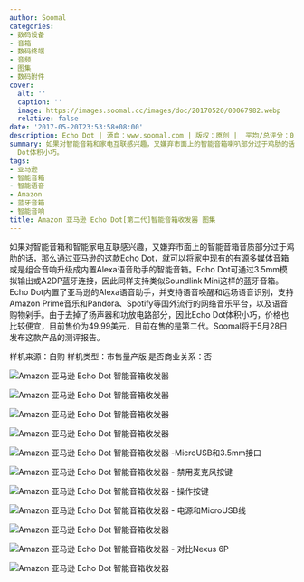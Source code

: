 ```yaml
---
author: Soomal
categories:
- 数码设备
- 音箱
- 数码终端
- 音频
- 图集
- 数码附件
cover:
  alt: ''
  caption: ''
  image: https://images.soomal.cc/images/doc/20170520/00067982.webp
  relative: false
date: '2017-05-20T23:53:58+08:00'
description: Echo Dot | 源自：www.soomal.com | 版权：原创 |  平均/总评分：05.50/11
summary: 如果对智能音箱和家电互联感兴趣，又嫌弃市面上的智能音箱喇叭部分过于鸡肋的话，那么通过亚马逊的这款Echo Dot，就可以将家中现有的有源多媒体音箱或是组合音响通过3.5mm模拟输出或A2DP蓝牙连接升级成内置Alexa语音助手的智能音箱，由于去掉了扬声器和功放电路部分，因此Echo
  Dot体积小巧。
tags:
- 亚马逊
- 智能音箱
- 智能语音
- Amazon
- 蓝牙音箱
- 智能音响
title: Amazon 亚马逊 Echo Dot[第二代]智能音箱收发器 图集
---
```


如果对智能音箱和智能家电互联感兴趣，又嫌弃市面上的智能音箱音质部分过于鸡肋的话，那么通过亚马逊的这款Echo Dot，就可以将家中现有的有源多媒体音箱或是组合音响升级成内置Alexa语音助手的智能音箱。Echo Dot可通过3.5mm模拟输出或A2DP蓝牙连接，因此同样支持类似Soundlink Mini这样的蓝牙音箱。Echo Dot内置了亚马逊的Alexa语音助手，并支持语音唤醒和远场语音识别，支持Amazon Prime音乐和Pandora、Spotify等国外流行的网络音乐平台，以及语音购物剁手。由于去掉了扬声器和功放电路部分，因此Echo Dot体积小巧，价格也比较便宜，目前售价为49.99美元，目前在售的是第二代。Soomal将于5月28日发布这款产品的测评报告。



样机来源：自购
样机类型：市售量产版
是否商业关系：否



![Amazon 亚马逊 Echo Dot 智能音箱收发器](https://images.soomal.cc/images/doc/20170520/00067971.webp)



![Amazon 亚马逊 Echo Dot 智能音箱收发器](https://images.soomal.cc/images/doc/20170520/00067972.webp)



![Amazon 亚马逊 Echo Dot 智能音箱收发器](https://images.soomal.cc/images/doc/20170520/00067973.webp)



![Amazon 亚马逊 Echo Dot 智能音箱收发器](https://images.soomal.cc/images/doc/20170520/00067974.webp)



![Amazon 亚马逊 Echo Dot 智能音箱收发器 -MicroUSB和3.5mm接口](https://images.soomal.cc/images/doc/20170520/00067975.webp)



![Amazon 亚马逊 Echo Dot 智能音箱收发器 - 禁用麦克风按键](https://images.soomal.cc/images/doc/20170520/00067976.webp)



![Amazon 亚马逊 Echo Dot 智能音箱收发器 - 操作按键](https://images.soomal.cc/images/doc/20170520/00067977.webp)



![Amazon 亚马逊 Echo Dot 智能音箱收发器 - 电源和MicroUSB线](https://images.soomal.cc/images/doc/20170520/00067978.webp)



![Amazon 亚马逊 Echo Dot 智能音箱收发器](https://images.soomal.cc/images/doc/20170520/00067979.webp)



![Amazon 亚马逊 Echo Dot 智能音箱收发器 - 对比Nexus 6P](https://images.soomal.cc/images/doc/20170520/00067980.webp)



![Amazon 亚马逊 Echo Dot 智能音箱收发器](https://images.soomal.cc/images/doc/20170520/00067981.webp)